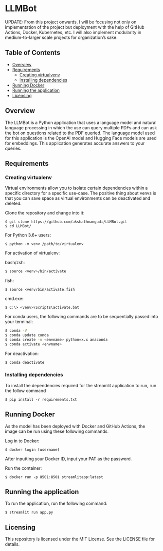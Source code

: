 # LLMBot

UPDATE: From this project onwards, I will be focusing not only on implementation of the project but deployment 
with the help of GitHub Actions, Docker, Kubernetes, etc. I will also implement modularity in medium-to-larger
scale projects for organization’s sake. 

## Table of Contents
* <a href="https://github.com/akshathmangudi/LLMBot#overview">Overview</a>
* <a href="https://github.com/akshathmangudi/LLMBot#reqruiements">Requirements</a>
  * <a href="https://github.com/akshathmangudi/LLMBot#creating-virtualvenv">Creating virtualvenv</a>
  * <a href="https://github.com/akshathmangudi/LLMBot#installing-dependencies">Installing dependencies</a>
* <a href="https://github.com/akshathmangudi/LLMBot#running-the-docker-image">Running Docker</a>
* <a href="https://github.com/akshathmangudi/LLMBot#running-the-application">Running the application</a>
* <a href="https://github.com/akshathmangudi/LLMBot#licensing">Licensing</a>

## Overview

The LLMBot is a Python application that uses a language model and natural language processing in which the use can 
query multiple PDFs and can ask the bot on questions related to the PDF queried. The language model used for this
application is the OpenAI model and Hugging Face models are used for embeddings. This application generates
accurate answers to your queries. 

## Requirements
### Creating virtualenv 
Virtual environments allow you to isolate certain dependencies within a specific directory for a specific use-case. 
The positive thing about venvs is that you can save space as virtual environments can be deactivated and deleted. 

Clone the repository and change into it: 
```shell
$ git clone https://github.com/akshathmangudi/LLMBot.git
$ cd LLMBot/
```

For Python 3.6+ users: 
```shell
$ python -m venv /path/to/virtualenv
```
For activation of virtualenv:

bash/zsh: 
```bash 
$ source <venv>/bin/activate
```
fish: 
```shell
$ source <venv/bin/activate.fish
```

cmd.exe: 
```shell
$ C:\> <venv>\Scripts\activate.bat
```

For conda users, the following commands are to be sequentially passed into your terminal:
```bash
$ conda -V
$ conda update conda
$ conda create -n <envname> python=x.x anaconda
$ conda activate <envname>
```

For deactivation: 
```bash
$ conda deactivate
```

### Installing dependencies
To install the dependencies required for the streamlit application to run, run the follow command
```shell
$ pip install -r requirements.txt
```

## Running Docker
As the model has been deployed with Docker and GitHub Actions, the image can be run using these following commands. 

Log in to Docker:
```shell
$ docker login [username] 
```
After inputting your Docker ID, input your PAT as the password.

Run the container: 
```shell
$ docker run -p 8501:8501 streamlitapp:latest
```

## Running the application
To run the application, run the following command: 
```shell
$ streamlit run app.py
```

## Licensing
This repository is licensed under the MIT License. See the LICENSE file for details.